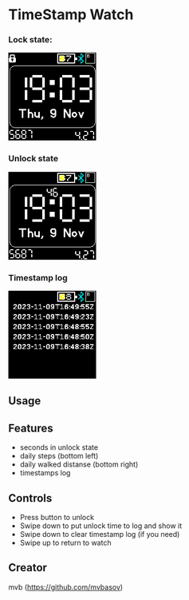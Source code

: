 # TimeStamp Watch

### Lock state:
![](screenshot_1.png)

### Unlock state
![](screenshot_2.png)

### Timestamp log
![](screenshot_3.png)

## Usage


## Features

- seconds in unlock state
- daily steps (bottom left)
- daily walked distanse (bottom right)
- timestamps log

## Controls

- Press button to unlock
- Swipe down to put unlock time to log and show it
- Swipe down to clear timestamp log (if you need)
- Swipe up to return to watch

## Creator

mvb (https://github.com/mvbasov)
